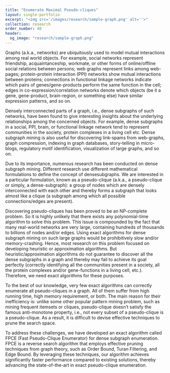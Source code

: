 ```yaml
---
title: "Enumerate Maximal Pseudo-cliques"
layout: single-portfolio
excerpt: "<img src='/images/research/sample-graph.png' alt=''>"
collection: research
order_number: 40
header: 
  og_image: "research/sample-graph.png"
---
```


Graphs (a.k.a., networks) are ubiquitously used to model mutual interactions among real world objects. For example, social networks represent friendship, acquaintanceship, workmate, or other forms of online/offline social relations between persons; web graphs represent links among web-pages; protein-protein interaction (PPI) networks show mutual interactions between proteins; connections in functional linkage networks indicate which pairs of genes/gene-products perform the same function in the cell; edges in co-expression/correlation networks denote which objects (be it a gene, gene-product, brain-region, or something else) have similar expression patterns, and so on.

Densely interconnected parts of a graph, i.e., dense subgraphs of such networks, have been found to give interesting insights about the underlying relationships among the concerned objects. For example, dense subgraphs in a social, PPI, brain, or functional linkage network tend to represent communities in the society, protein complexes in a living cell etc. Dense subgraph mining is also useful for discovering link-spams from web-graphs, graph compression, indexing in graph databases, story-telling in micro-blogs, regulatory motif identification, visualization of large graphs, and so on.

Due to its importance, numerous research has been conducted on dense subgraph mining. Different research use different mathematical formulations to define the concept of densesubgraphs. We are interested in a particular formulation, known as a pseudo-clique (a.k.a., a pseudo-clique or simply, a dense-subgraph): a group of nodes which are densely interconnected with each other and thereby forms a subgraph that looks almost like a clique (a subgraph among which all possible connections/edges are present).

Discovering pseudo-cliques has been proved to be an NP-complete problem. So it is highly unlikely that there exists any polynomial-time algorithm to solve this problem. This issue is compounded by the fact that many real-world networks are very large, containing hundreds of thousands to billions of nodes and/or edges. Using exact algorithms for dense subgraph mining on such large graphs would be prohibitively slow and/or memory-crashing. Hence, most research on this problem focused on developing heuristic or approximation algorithms. But heuristic/approximation algorithms do not guarantee to discover all the dense subgraphs in a graph and thereby may fail to achieve its goal perfectly (correctly identifying all the communities present in a society, all the protein complexes and/or gene-functions in a living cell, etc.). Therefore, we need exact algorithms for these purposes.

To the best of our knowledge, very few exact algorithms can correctly enumerate all pseudo-cliques in a graph. All of them suffer from high running time, high memory requirement, or both. The main reason for their inefficiency is: unlike some other popular pattern mining problem, such as mining frequent itemsets or cliques, pseudo-clique doesn’t satisfy the famous anti-monotone property, i.e., not every subset of a pseudo-clique is a pseudo-clique. As a result, it is difficult to devise effective techniques to prune the search space.

To address these challenges, we have developed an exact algorithm called FPCE (Fast Pseudo-Clique Enumerator) for dense subgraph enumeration. FPCE is a reverse search algorithm that employs effective pruning techniques from graph theory, such as Order Bound, Turan Filtering, and Edge Bound. By leveraging these techniques, our algorithm achieves significantly faster performance compared to existing solutions, thereby advancing the state-of-the-art in exact pseudo-clique enumeration.
